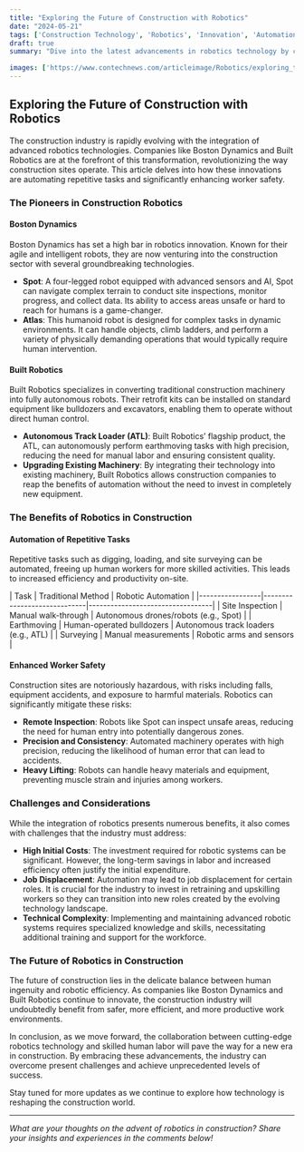 ```yaml
---
title: "Exploring the Future of Construction with Robotics"
date: "2024-05-21"
tags: ['Construction Technology', 'Robotics', 'Innovation', 'Automation', 'Worker Safety', 'Boston Dynamics', 'Built Robotics', 'Construction Site Operations']
draft: true
summary: "Dive into the latest advancements in robotics technology by companies like Boston Dynamics and Built Robotics, and how they are transforming construction site operations by automating repetitive tasks and enhancing worker safety."

images: ['https://www.contechnews.com/articleimage/Robotics/exploring_the_future_of_construction_with_robotics.webp']
---
```


## Exploring the Future of Construction with Robotics

The construction industry is rapidly evolving with the integration of advanced robotics technologies. Companies like Boston Dynamics and Built Robotics are at the forefront of this transformation, revolutionizing the way construction sites operate. This article delves into how these innovations are automating repetitive tasks and significantly enhancing worker safety.

### The Pioneers in Construction Robotics

#### Boston Dynamics
Boston Dynamics has set a high bar in robotics innovation. Known for their agile and intelligent robots, they are now venturing into the construction sector with several groundbreaking technologies.

- **Spot**: A four-legged robot equipped with advanced sensors and AI, Spot can navigate complex terrain to conduct site inspections, monitor progress, and collect data. Its ability to access areas unsafe or hard to reach for humans is a game-changer.
- **Atlas**: This humanoid robot is designed for complex tasks in dynamic environments. It can handle objects, climb ladders, and perform a variety of physically demanding operations that would typically require human intervention.

#### Built Robotics
Built Robotics specializes in converting traditional construction machinery into fully autonomous robots. Their retrofit kits can be installed on standard equipment like bulldozers and excavators, enabling them to operate without direct human control.

- **Autonomous Track Loader (ATL)**: Built Robotics’ flagship product, the ATL, can autonomously perform earthmoving tasks with high precision, reducing the need for manual labor and ensuring consistent quality.
- **Upgrading Existing Machinery**: By integrating their technology into existing machinery, Built Robotics allows construction companies to reap the benefits of automation without the need to invest in completely new equipment.

### The Benefits of Robotics in Construction

#### Automation of Repetitive Tasks
Repetitive tasks such as digging, loading, and site surveying can be automated, freeing up human workers for more skilled activities. This leads to increased efficiency and productivity on-site.

<div style="overflow-x:auto;">
| Task            | Traditional Method          | Robotic Automation               | 
|-----------------|-----------------------------|----------------------------------| 
| Site Inspection | Manual walk-through         | Autonomous drones/robots (e.g., Spot) |
| Earthmoving     | Human-operated bulldozers   | Autonomous track loaders (e.g., ATL)  | 
| Surveying       | Manual measurements         | Robotic arms and sensors          |
</div>

#### Enhanced Worker Safety
Construction sites are notoriously hazardous, with risks including falls, equipment accidents, and exposure to harmful materials. Robotics can significantly mitigate these risks:

- **Remote Inspection**: Robots like Spot can inspect unsafe areas, reducing the need for human entry into potentially dangerous zones.
- **Precision and Consistency**: Automated machinery operates with high precision, reducing the likelihood of human error that can lead to accidents.
- **Heavy Lifting**: Robots can handle heavy materials and equipment, preventing muscle strain and injuries among workers.

### Challenges and Considerations

While the integration of robotics presents numerous benefits, it also comes with challenges that the industry must address:

- **High Initial Costs**: The investment required for robotic systems can be significant. However, the long-term savings in labor and increased efficiency often justify the initial expenditure.
- **Job Displacement**: Automation may lead to job displacement for certain roles. It is crucial for the industry to invest in retraining and upskilling workers so they can transition into new roles created by the evolving technology landscape.
- **Technical Complexity**: Implementing and maintaining advanced robotic systems requires specialized knowledge and skills, necessitating additional training and support for the workforce.

### The Future of Robotics in Construction

The future of construction lies in the delicate balance between human ingenuity and robotic efficiency. As companies like Boston Dynamics and Built Robotics continue to innovate, the construction industry will undoubtedly benefit from safer, more efficient, and more productive work environments.

In conclusion, as we move forward, the collaboration between cutting-edge robotics technology and skilled human labor will pave the way for a new era in construction. By embracing these advancements, the industry can overcome present challenges and achieve unprecedented levels of success.

Stay tuned for more updates as we continue to explore how technology is reshaping the construction world.

---

*What are your thoughts on the advent of robotics in construction? Share your insights and experiences in the comments below!*
```